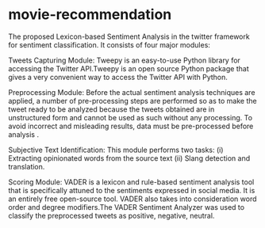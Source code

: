 # movie-recommendation
The proposed Lexicon-based Sentiment Analysis in the twitter framework for sentiment
classification. It consists of four  major modules:

Tweets Capturing Module:
Tweepy is an easy-to-use Python library for accessing the Twitter API.Tweepy is an open source Python package that gives  a very convenient way to access the Twitter API with Python.

Preprocessing Module:
Before the actual sentiment analysis techniques are applied, a number of pre-processing steps are performed so as to make the tweet ready to be analyzed because the tweets obtained are in unstructured form and cannot be used as such without any processing. To avoid incorrect and misleading results, data must be pre-processed before analysis . 

Subjective Text Identification:
This module performs two tasks: 
(i) Extracting opinionated words from the source text 
(ii) Slang detection and translation.

Scoring Module:
VADER is a lexicon and rule-based sentiment analysis tool that is specifically attuned to the sentiments expressed in social media. It is an entirely free open-source tool. VADER also takes into consideration word order and degree modifiers.The VADER Sentiment Analyzer was used to classify the preprocessed tweets as positive, negative, neutral.
